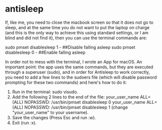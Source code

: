 # antisleep
If, like me, you need to close the macbook screen so that it does not go to sleep, and at the same time you do not want to put the laptop on charge (and this is the only way to achieve this using standard settings, or I am blind and did not find it), then you can use the terminal commands are:

sudo pmset disablesleep 1 - ##Disable falling asleep
sudo pmset disablesleep 0 - ##Enable falling asleep

In order not to mess with the terminal, I wrote an App for macOS.
An important point: the app uses the same commands, but they are executed through a superuser (sudo), and in order for Antisleep to work correctly, you need to add a few lines to the sudoers file (which will disable password prompting for these two commands) and here's how to do it:

1) Run in the terminal: sudo visudo.
2) Add the following 2 lines to the end of the file:
your_user_name ALL=(ALL) NOPASSWD: /usr/bin/pmset disablesleep 0
your_user_name ALL=(ALL) NOPASSWD: /usr/bin/pmset disablesleep 1
(change "your_user_name" to your username).
3) Save the changes (Press Esc and run :w).
4) Exit (run :x).
